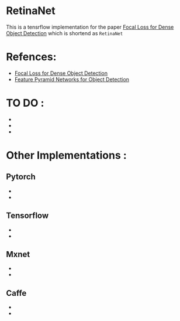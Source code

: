 # RetinaNet
This is a tensrflow implementation for the paper [Focal Loss for Dense Object Detection](https://arxiv.org/abs/1708.02002) which is shortend as `RetinaNet`

# Refences:
- [Focal Loss for Dense Object Detection](https://arxiv.org/abs/1708.02002)
- [Feature Pyramid Networks for Object Detection](https://arxiv.org/abs/1708.02002)

# TO DO :
- 
- 
- 

# Other Implementations :
## Pytorch 
- []()
- 
## Tensorflow  
- []()
- 
## Mxnet
- []()
- 
## Caffe
- []()
- 
